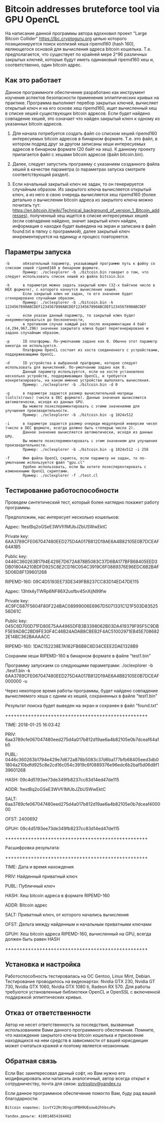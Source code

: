 # Bitcoin addresses bruteforce tool via GPU OpenCL

На написание данной программы автора вдохновил проект "Large Bitcoin Collider" https://lbc.cryptoguru.org 
целью которого позиционируется поиск коллизий хеша ripemd160 (hash 160), являющегося основой для вычисления адреса bitcoin кошелька.
Т.е. предполагается, что существует по крайней мере 2^96 различных закрытых ключей, которые будут иметь одинаковый ripemd160 хеш и, соответственно, один bitcoin адрес.

## Как это работает

Данное программноге обеспечение разработано как инструмент изучения аспектов безопасности применения эллиптических кривых на практике.
Программа выполняет перебор закрытых ключей, вычисляет открытый ключ и на его основе хеш ripemd160, ищет вычисленный хеш в списке хешей существующих bitcoin адресов.
Если будет найдено совпадение хешей, это означает что найден закрытый ключ к одному из указанных bitcoin адресов.

1. Для начала потребуется создать файл со списком хешей ripemd160 интересуемых bitcoin адресов в бинарном формате. 
Т.е. это файл, в котором подряд друг за другом записаны хеши интересуемых адресов в бинарном формате (20 байт на хеш).
К данному проекту прилагается файл с хешами bitcoin адресов (файл bitcoin.bin).

2. Далее, следует запустить программу с указанием созданного файла хешей в качестве параметра (о параметрах запуска смотрите соответствующий раздел).

3. Если начальный закрытый ключ не задан, то он генерируется случайным образом. Из закрытого ключа вычисляется открытый ключ, а из него в свою очередь вычисляется хеш ripemd160 (более детально о вычислении bitcoin адреса из закрытого ключа можно почитать тут: https://en.bitcoin.it/wiki/Technical_background_of_version_1_Bitcoin_addresses), полученный хеш ищется в списке интересуемых хешей (если совпадение найдено, значит закрытый ключ найден, информация о находке будет выведена на экран и записана в файл found.txt в пвпку с программой), далее закрытый ключ инкрементируется на единицу и процесс повторяется.


## Параметры запуска

	-b		обязательный параметр, указывающий программе путь к файлу со списком хешей ripemd160 в бинарном формате.
			Пример: ./oclexplorer -b ./bitcoin.bin говорит о том, что следует использовать список хешей из файла bitcoin.bin

	-k		в параметре можно задать закрытый ключ (32-х байтное число в HEX формате), с которого начнутся вычисления хешей.
			Если закрытый ключ не задан, то его значение будет сгенерировано случайным образом.
			Пример: ./oclexplorer -b ./bitcoin.bin -k 1234567890ABCDEF1234567890ABCDEF1234567890ABCDEF1234567890ABCDEF

	-u		если указан данный параметр, то закрытый ключ будет инкрементироваться до бесконечности, 
			в противном случае каждый раз после инкрементации 4 байт (4,294,967,296) значение закрытого ключа будет перегенерировано и задано случайным образом.

	-p		ID платформы. По-умолчанию задано как 0. Обычно этот параметр никогда не используется.
			Платформа OpenCL состоит из хоста соединенного с устройствами, поддерживающими OpenCL.

	-d		ID устройства в выбранной пратформе, которое следует использовать для вычислений. По-умолчанию задано как 0. 
			Данный параметр используется, если на хосте установлено несколько устройств, поддерживающих OpenCL, и требуется конкретизировать, на каком именно устройстве выполнять вычисления.
			Пример: ./oclexplorer -b ./bitcoin.bin -d 0

	-g		в параметре задается размер вычислительной матрицы (cols)x(rows) (числа в DEC формате). Данные значения вычисляются автоматически, исходя из данных GPU.
			Вы можете поэксперементировать с этими значениями для улучшения производительности.
			Пример: ./oclexplorer -b ./bitcoin.bin -g 1024x512

	-i		в параметре задается размер очереди модулярной инверсии чисел (число в DEC формате, всегда должно быть степерью числа 2). 
			Данное значение вычисляется автоматически, исходя из данных GPU.
			Вы можете поэксперементировать с этим значением для улучшения производительности.
			Пример: ./oclexplorer -b ./bitcoin.bin -g 1024x512 -i 256

	-f		Имя файла OpenCL скрипта, если параметр не задан, то по-умолчанию используется файл "gpu.cl"
			Удобно использовать, если Вы хотите поэксперентировать с измененными OpenCL скриптами.
			Пример: ./oclexplorer -f ./test.cl 


## Тестирование работоспособности

Проведем синтетический тест, который более наглядно покажет работу программы.

Предположим, нас интересует несколько кошельков:

Адрес: 1testBq2oGSeE3WVfi1MUbJZbUSWwEktC

Private key: 6AA3789CFE067047480EED275D4A017B812D19AE6A4B82105E0B7DCEAF64A1B5

Public key: 0446C360263B1794E429E7D672A878B5083C37D6BA177BFB68405EED3DB01804A210BDFD925C8E2CD16C054C3919C6F0889376E96EDC6B2BAF5D06D8F139601268

RIPEMD-160: 09C4D5193EE73DE349FB8237CC83D14ED47DE115

Адрес: 13htk4yTWRp6NF86X2usfbv45nXijN99fw

Private key: 4C9FC687F5604F80F224BAC08999006E6967D5071331C121F503D8352556D61C

Public key: 045C6D700D71FD80E75AA4965DFB3B3398062B03DA419379F95F5C9DBF5E9AD8C2BD9FE30F4C46B24ADAB8CBEB2F4AC51002971EB45E7086822E14BC362BAAAACC

RIPEMD-160: 1DAC152238E7A162FB6B8C8D34CEEE2DAE1328B9

Сохраним хеши RIPEMD-160 в бинарном формате в файле "test1.bin"

Программу запускаем со следующими параметрами:
./oclexplorer -b ./test1.bin -k 6AA3789CFE067047480EED275D4A017B812D19AE6A4B82105E0B7DCEAF000000 -u

Через некоторое время работы программы, будет найдено совпадение вычисляемого хеша с одним из хешей, сохраненных в файле "test1.bin"

Результат поиска будет выведен на экран и сохранен в файл "found.txt"

++++++++++++++++++++++++++++++++++++++++++++++++++

TIME: 2018-01-25 16:03:42

PRIV: 6aa3789cfe067047480eed275d4a017b812d19ae6a4b82105e0b7dceaf64a1b5

PUBL: 0446c360263b1794e429e7d672a878b5083c37d6ba177bfb68405eed3db01804a210bdfd925c8e2cd16c054c3919c6f0889376e96edc6b2baf5d06d8f139601268

HASH: 09c4d5193ee73de349fb8237cc83d14ed47de115

ADDR: 1testBq2oGSeE3WVfi1MUbJZbUSWwEktC

SALT: 6aa3789cfe067047480eed275d4a017b812d19ae6a4b82105e0b7dceaf400000

OFST: 2400692

GPUH: 09c4d5193ee73de349fb8237cc83d14ed47de115

++++++++++++++++++++++++++++++++++++++++++++++++++


Расшифровка результата:

++++++++++++++++++++++++++++++++++++++++++++++++++

TIME: Дата и время нахождения

PRIV: Найденный приватный ключ

PUBL: Публичный ключ

HASH: Хеш bitcoin адреса в формате RIPEMD-160

ADDR: Bitcoin адрес

SALT: Приватный ключ, от которого начались вычисления

OFST: Дельта между найденным и начальным приватными ключами

GPUH: Хеш bitcoin адреса RIPEMD-160, вычисленный на GPU, всегда должен быть равен HASH

++++++++++++++++++++++++++++++++++++++++++++++++++



## Установка и настройка

Работоспособность тестировалась на ОС Gentoo, Linux Mint, Debian.
Тестирование проводилось на видеокартах: Nvidia GTX 230, Nvidia GT 730, Nvidia GTX 1060, Nvidia GTX 1080 ti, Radeon RX 570.
Для работы требуются установленные библиотеки OpenCL и OpenSSL с включенной поддержкой эллиптических кривых.



## Отказ от ответственности

Автор не несет ответственность за последствия, вызванные использованием Вами данного программного обеспечения.
Помните, что нахождение закрытого ключа bitcoin кошелька и присвоение находящихся на нем средств в зависимости от вашей юрисдикции может считаться кражей и поэтому является незаконным.



## Обратная связь

Если Вас заинтересовал данный софт, но Вам нужно его модифицировать или написать аналогичный,
автор всегда открыт к сотрудничеству, почта для связи: svtrostov@yandex.ru

Если данное программное обеспечение помогло Вам, буду рад вашей благодарности:

	Bitcoin кошелек: 1svtY22Rc9GngcUPBH9UEoowb2hhbsuPo

	Yandex.деньги: 410014854164402


